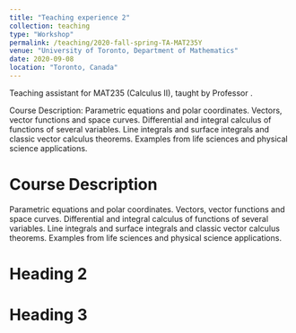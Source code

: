 ```yaml
---
title: "Teaching experience 2"
collection: teaching
type: "Workshop"
permalink: /teaching/2020-fall-spring-TA-MAT235Y
venue: "University of Toronto, Department of Mathematics"
date: 2020-09-08
location: "Toronto, Canada"
---
```


Teaching assistant for MAT235 (Calculus II), taught by Professor .

Course Description: Parametric equations and polar coordinates. Vectors, vector functions and space curves. Differential and integral calculus of functions of several variables. Line integrals and surface integrals and classic vector calculus theorems. Examples from life sciences and physical science applications.

Course Description
======
Parametric equations and polar coordinates. Vectors, vector functions and space curves. Differential and integral calculus of functions of several variables. Line integrals and surface integrals and classic vector calculus theorems. Examples from life sciences and physical science applications.

Heading 2
======

Heading 3
======
